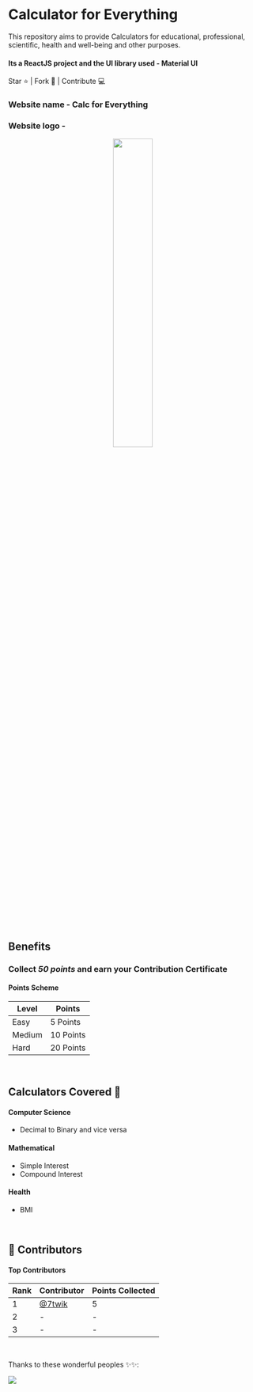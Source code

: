# Calculator for Everything
This repository aims to provide Calculators for educational, professional, scientific, health and well-being and other purposes.

#### Its a ReactJS project and the UI library used - Material UI

Star ⭐ | Fork 🔗 | Contribute 💻

### Website name - Calc for Everything
### Website logo - 
<p align="center">
  <img src="https://github.com/SarthakKeshari/calc_for_everything/blob/master/calc_for_everything_logo.png" width=40% height=40%>
</p>

<br>

## Benefits
### Collect *50 points* and earn your **Contribution Certificate**
   
#### Points Scheme
Level | Points
------------ | -------------
Easy | 5 Points
Medium | 10 Points
Hard | 20 Points

<br/>

## Calculators Covered 🔢

#### Computer Science
- Decimal to Binary and vice versa

#### Mathematical
- Simple Interest
- Compound Interest

#### Health
- BMI


<br/>

## 🌟 Contributors

#### Top Contributors
Rank | Contributor | Points Collected
------------ | ------------- | ---------
1 | [@7twik](https://github.com/7twik) | 5
2 | - | -
3 | - | -

<br/>

Thanks to these wonderful peoples ✨✨:

<a href="https://github.com/SarthakKeshari/calc_for_everything/graphs/contributors">
  <img src="https://contrib.rocks/image?repo=SarthakKeshari/calc_for_everything" />
</a>
